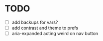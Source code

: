 # TODO

- [ ] add backups for vars?
- [ ] add contrast and theme to prefs
- [ ] aria-expanded acting weird on nav button
